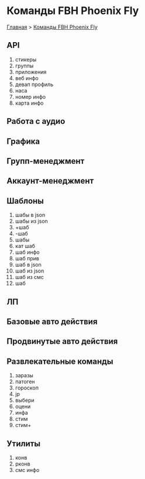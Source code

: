 # Команды FBH Phoenix Fly

[Главная](./README.md) > [Команды FBH Phoenix Fly](./phoenix-fly-cmd.md)


## API
1. стикеры
2. группы
3. приложения
4. веб инфо
5. девап профиль
6. наса
7. номер инфо
8. карта инфо

## Работа с аудио
## Графика
## Групп-менеджмент
## Аккаунт-менеджмент
## Шаблоны
1. шабы в json                      
2. шабы из json                     
2. +шаб                             
3. -шаб                             
4. шабы                             
5. кат шаб                          
6. шаб инфо                         
7. шаб прив                         
8. шаб в json                       
9. шаб из json                      
10. шаб из смс                       
11. шаб                           
## ЛП
## Базовые авто действия
## Продвинутые авто действия 
## Развлекательные команды
1. заразы                        
2. патоген                       
3. гороскоп                      
4. jp                            
5. выбери                        
6. оцени                         
7. инфа                          
8. стим                          
9. стим+                         
## Утилиты
1. конв
2. рконв
3. смс инфо
